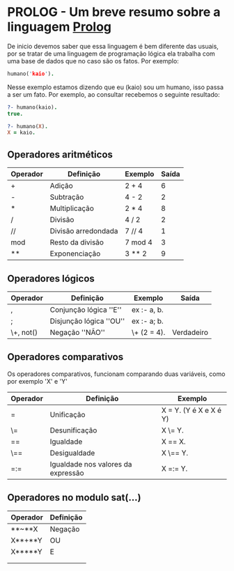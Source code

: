 
# PROLOG - Um breve resumo sobre a linguagem [Prolog](https://en.wikipedia.org/wiki/Prolog)

De inicio devemos saber que essa  linguagem é bem diferente das usuais, por se tratar de uma linguagem de programação lógica ela trabalha com uma base de dados que no caso são os fatos. Por exemplo:
```prolog
humano('kaio').
```
Nesse exemplo estamos dizendo que eu (kaio) sou um humano, isso passa a ser um fato. Por exemplo, ao consultar recebemos o seguinte resultado:
```prolog
?- humano(kaio).
true.

?- humano(X).
X = kaio.
```

## Operadores aritméticos


| Operador | Definição           | Exemplo | Saída |
| -------- | ------------------- | ------- | ----- |
| +        | Adição              | 2 + 4   | 6     |
| -        | Subtração           | 4 - 2   | 2     |
| *        | Multiplicação       | 2 * 4   | 8     |
| /        | Divisão             | 4 / 2   | 2     |
| //       | Divisão arredondada | 7 // 4  | 1     |
| mod      | Resto da divisão    | 7 mod 4 | 3     |
| **       | Exponenciação       | 3 ** 2  | 9     |

## Operadores lógicos

| Operador   | Definição               | Exemplo      | Saída      |
| ---------- | ----------------------- | ------------ | ---------- |
| ,          | Conjunção lógica ''E''  | ex :- a, b.  |            |
| ;          | Disjunção lógica ''OU'' | ex :- a; b.  |            |
| \\+, not() | Negação ''NÃO''         | \\+ (2 = 4). | Verdadeiro |

## Operadores comparativos

Os operadores comparativos, funcionam comparando duas variáveis, como por exemplo 'X' e 'Y'

| Operador | Definição                          | Exemplo                |
| -------- | ---------------------------------- | ---------------------- |
| =        | Unificação                         | X = Y. (Y é X e X é Y) |
| \\=      | Desunificação                      | X \\= Y.               |
| ==       | Igualdade                          | X == X.                |
| \\==     | Desigualdade                       | X \\== Y.              |
| =:=      | Igualdade nos valores da expressão | X =:= Y.               |

## Operadores no modulo sat(...)

| Operador | Definição |
| -------- | --------- |
| **~**X   | Negação   |
| X**+**Y  | OU        |
| X*****Y  | E         |
|          |           |
|          |           |

